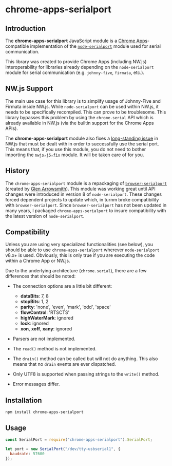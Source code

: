 # chrome-apps-serialport

## Introduction

The **chrome-apps-serialport** JavaScript module is a 
[Chrome Apps](https://developer.chrome.com/apps/)-compatible implementation of the 
[`node-serialport`](https://serialport.io/) module used for serial communication.

This library was created to provide Chrome Apps (including NW.js) interoperability for libraries 
already depending on the `node-serialport` module for serial communication (e.g. `johnny-five`, 
`firmata`, etc.). 


## NW.js Support

The main use case for this library is to simplify usage of Johnny-Five and Firmata inside NW.js. 
While `node-serialport` can be used within NW.js, it needs to be specifically recompiled. This can
prove to be troublesome. This library bypasses this problem by using the `chrome.serial` API which
is already available in NW.js (via the builtin support for the Chrome Apps APIs).

The **chrome-apps-serialport** module also fixes a 
[long-standing issue](https://github.com/nwjs/nw.js/issues/586) in NW.js that must be dealt with in
order to successfully use the serial port. This means that, if you use this module, you do not need
to bother importing the [`nwjs-j5-fix`](https://github.com/djipco/nwjs-j5-fix) module. It will be 
taken care of for you.

## History

The `chrome-apps-serialport` module is a repackaging of 
[`browser-serialport`](https://github.com/garrows/browser-serialport) (created by 
[Glen Arrowsmith](https://github.com/garrows)). This module was working great until API changes were 
introduced in version 8 of `node-serialport`. These changes forced dependent projects to update 
which, in turnm broke compatibility with `browser-serialport`. Since `browser-serialport` has not 
been updated in many years, I packaged `chrome-apps-serialport` to insure compatibility with the 
latest version of `node-serialport`.

## Compatibility

Unless you are using very specialized functionalities (see below), you should be able to use 
`chrome-apps-serialport` wherever `node-serialport` v8.x+ is used. Obviously, this is only true if 
you are executing the code within a Chrome App or NW.js.

Due to the underlying architecture (`chrome.serial`), there are a few differences that should be 
noted:

* The connection options are a little bit different:

    * __dataBits__: 7, 8
    * __stopBits__: 1, 2
    * __parity__: 'none', 'even', 'mark', 'odd', 'space'
    * __flowControl__: 'RTSCTS'
    * __highWaterMark__: ignored
    * __lock__: ignored
    * __xon__, __xoff__, __xany__: ignored
   
* Parsers are not implemented.

* The `read()` method is not implemented.

* The `drain()` method can be called but will not do anything. This also means that no `drain` 
events are ever dispatched.

* Only UTF8 is supported when passing strings to the `write()` method.
    
* Error messages differ.

## Installation

```
npm install chrome-apps-serialport
```

## Usage

```js
const SerialPort = require("chrome-apps-serialport").SerialPort;

let port = new SerialPort("/dev/tty-usbserial1", {
  baudrate: 57600
});
```
